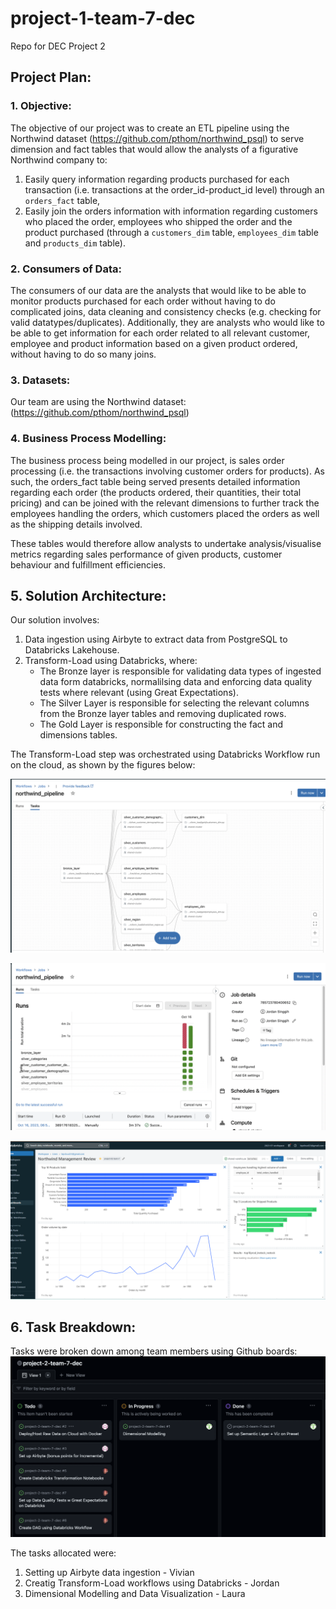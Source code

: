 # project-1-team-7-dec
Repo for DEC Project 2


## Project Plan:

### 1. Objective:
The objective of our project was to create an ETL pipeline using the Northwind dataset (https://github.com/pthom/northwind_psql) to serve dimension and fact tables that would allow the analysts of a figurative Northwind company to:
1. Easily query information regarding products purchased for each transaction (i.e. transactions at the order_id-product_id level) through an `orders_fact` table,
2. Easily join the orders information with information regarding customers who placed the order, employees who shipped the order and the product purchased (through a `customers_dim` table, `employees_dim` table and `products_dim` table).


### 2. Consumers of Data:
The consumers of our data are the analysts that would like to be able to monitor products purchased for each order without having to do complicated joins, data cleaning and consistency checks (e.g. checking for valid datatypes/duplicates).
Additionally, they are analysts who would like to be able to get information for each order related to all relevant customer, employee and product information based on a given product ordered, without having to do so many joins.


### 3. Datasets:
Our team are using the Northwind dataset: (https://github.com/pthom/northwind_psql)


### 4. Business Process Modelling:
The business process being modelled in our project, is sales order processing (i.e. the transactions involving customer orders for products).
As such, the orders_fact table being served presents detailed information regarding each order (the products ordered, their quantities, their total pricing) and can be joined with the relevant dimensions to further track the employees handling the orders, which customers placed the orders as well as the shipping details involved.

These tables would therefore allow analysts to undertake analysis/visualise metrics regarding sales performance of given products, customer behaviour and fulfillment efficiencies.

## 5. Solution Architecture:

Our solution involves:
1. Data ingestion using Airbyte to extract data from PostgreSQL to Databricks Lakehouse.
2. Transform-Load using Databricks, where:
    - The Bronze layer is responsible for validating data types of ingested data form databricks, normalilsing data and enforcing data quality tests where relevant (using Great Expectations).
    - The Silver Layer is responsible for selecting the relevant columns from the Bronze layer tables and removing duplicated rows.
    - The Gold Layer is responsible for constructing the fact and dimensions tables.

The Transform-Load step was orchestrated using Databricks Workflow run on the cloud, as shown by the figures below:

![Alt text](image.png)

![Alt text](image-1.png)

![Alt text](northwinds_mgmt_review.png)

## 6. Task Breakdown:

Tasks were broken down among team members using Github boards:
![Alt text](image-3.png)

The tasks allocated were:
1. Setting up Airbyte data ingestion - Vivian
2. Creatig Transform-Load workflows using Databricks - Jordan
3. Dimensional Modelling and Data Visualization - Laura
